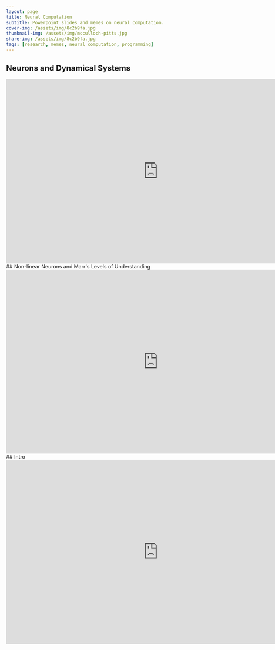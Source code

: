 ```yaml
---
layout: page
title: Neural Computation 
subtitle: Powerpoint slides and memes on neural computation.
cover-img: /assets/img/8c2b9fa.jpg
thumbnail-img: /assets/img/mcculloch-pitts.jpg
share-img: /assets/img/8c2b9fa.jpg
tags: [research, memes, neural computation, programming]
---
```

## Neurons and Dynamical Systems
<iframe src="https://onedrive.live.com/embed?cid=27F2DFE47E1E2E9D&amp;resid=27F2DFE47E1E2E9D%21117&amp;authkey=AIRQ6_a32JDO9uc&amp;em=2&amp;wdAr=1.7777777777777777" width="826px" height="500px" frameborder="0">This is an embedded <a target="_blank" href="https://office.com">Microsoft Office</a> presentation, powered by <a target="_blank" href="https://office.com/webapps">Office</a>.</iframe>
## Non-linear Neurons and Marr's Levels of Understanding
<iframe src="https://onedrive.live.com/embed?cid=27F2DFE47E1E2E9D&amp;resid=27F2DFE47E1E2E9D%21114&amp;authkey=AFXoSjxzRMjrbr8&amp;em=2&amp;wdAr=1.7777777777777777" width="826px" height="500px" frameborder="0">This is an embedded <a target="_blank" href="https://office.com">Microsoft Office</a> presentation, powered by <a target="_blank" href="https://office.com/webapps">Office</a>.</iframe>
## Intro
<iframe src="https://onedrive.live.com/embed?cid=27F2DFE47E1E2E9D&amp;resid=27F2DFE47E1E2E9D%21107&amp;authkey=AGPySb5ChXG949Q&amp;em=2&amp;wdAr=1.7777777777777777" width="826px" height="500px" frameborder="0">This is an embedded <a target="_blank" href="https://office.com">Microsoft Office</a> presentation, powered by <a target="_blank" href="https://office.com/webapps">Office</a>.</iframe>
